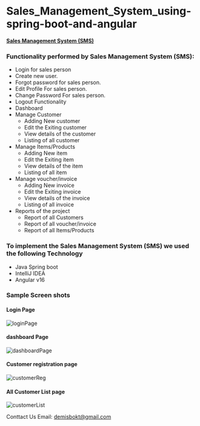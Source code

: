 # Sales_Management_System_using-spring-boot-and-angular

__[Sales Management System (SMS)](https://github.com/DemisD/Sales_Management_System_Using-SpringBoot-and-Angular)__


### Functionality performed by Sales Management System (SMS):
- Login for sales person
- Create new user.
- Forgot password for sales person.
- Edit Profile For sales person.
- Change Password For sales person.
- Logout Functionality
- Dashboard
- Manage Customer 
  - Adding New customer 
  - Edit the Exiting customer 
  - View details of the customer 
  - Listing of all customer 
- Manage Items/Products
  - Adding New item
  - Edit the Exiting item
  - View details of the item
  - Listing of all item
- Manage voucher/invoice
  - Adding New invoice
  - Edit the Exiting invoice
  - View details of the invoice
  - Listing of all invoice
- Reports of the project 
  - Report of all Customers
  - Report of all voucher/invoice
  - Report of all Items/Products


### To implement the Sales Management System (SMS) we used the following Technology
- Java Spring boot
- IntelliJ IDEA
- Angular v16 

### Sample Screen shots
#### Login Page
![loginPage](https://github.com/DemisD/Sales_Management_System_Using-SpringBoot-and-Angular/assets/48995115/07c87712-7390-44dd-a200-2c6078ba5f7c)

#### dashboard Page 
![dashboardPage](https://github.com/DemisD/Sales_Management_System_Using-SpringBoot-and-Angular/assets/48995115/af590390-e6cc-401a-89db-18695463d5df)

#### Customer registration page

![customerReg](https://github.com/DemisD/Sales_Management_System_Using-SpringBoot-and-Angular/assets/48995115/6d98c11f-62ea-407d-94d3-3b4cd5a65ff1)
#### All Customer List page
![customerList](https://github.com/DemisD/Sales_Management_System_Using-SpringBoot-and-Angular/assets/48995115/30b4b2ac-bb23-44d4-b494-e0de94e107c7)

Conttact Us
Email: demisbokt@gmail.com

